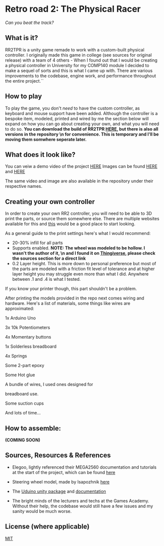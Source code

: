 # Retro road 2: The Physical Racer

*Can you beat the track?*

## What is it?

RR2TPR is a unity game remade to work with a custom-built physical controller. I originally made this game in college (see sources for original release)
with a team of 4 others - When I found out that I would be creating a physical
controller in University for my COMP140 module I decided to make a sequel of sorts
and this is what I came up with. There are various improvements to the codebase, engine work, and performance throughout the entire project.``

## How to play

To play the game, you don't *need* to have the custom controller, as keyboard and mouse support have been added. 
Although the controller is a bespoke item, modeled, printed and wired by me the section below will 
expand on how you can go about creating your own, and what you will need to do so. 
**You can download the build of RR2TPR [HERE](https://mattrobertscgd.itch.io/), but there is also all versions in the repository \n for convenience. This is temporary and I'll be moving them somwhere seperate later.**


## What does it look like?

You can veiw a demo video of the project [HERE](https://web.microsoftstream.com/video/919b078e-e843-4e73-be4a-2b724bd325e6)
Images can be found [HERE](https://imgur.com/bAdT4xP) and [HERE](https://imgur.com/F9zPJX0)

The same video and image are also available in the repository under their respective names.


## Creating your own controller

In order to create your own RR2 controller, you will need to be able to 3D print the parts, or source them somewhere else. 
There are multiple websites available for this and [this](https://all3dp.com/1/best-online-3d-printing-service-3d-print-services/) would be a good place to start looking.

As a general guide to the print settings here's what I would recommend:
- 20-30% infill for all parts
- Supports enabled. **NOTE: The wheel was modeled to be hollow. I wasn't the author of it, \n and I found it on [Thingiverse](https://www.thingiverse.com/), please check the sources section for a direct link**
- 0.2 Layer height. This is more down to personal preference but most of the parts are modeled with a 
friction fit level of tolerance and at higher layer height you may struggle even more than what I did. Anywhere between .1 and .4 is what I tested.

If you know your printer though, this part shouldn't be a problem.

After printing the models provided in the repo next comes wiring and hardware. Here's a list of materials, some things like wires are approximated:

1x Arduino Uno

3x 10k Potentiometers

4x Momentary buttons

1x Solderless breadboard

4x Springs

Some 2-part epoxy

Some Hot glue

A bundle of wires, I used ones designed for 

breadboard use.

Some suction cups

And lots of time...

## How to assemble:

**(COMING SOON)**

## Sources, Resources & References

- Elegoo, lightly referenced their MEGA2560 documentation and tutorials at the start of the project, which can be found [here](https://www.manualslib.com/manual/1353374/Elegoo-Mega2560.html#manual)

- Steering wheel model, made by Isapozhnik [here](https://www.thingiverse.com/thing:13534)

- The [Uduino unity package](https://marcteyssier.com/uduino/) and [documentation](https://marcteyssier.com/uduino/docs)

- The bright minds of the lecturers and techs at the Games Academy. Without their help, the codebase would still have a few issues and my sanity would be much worse.

## License (where applicable)
[MIT](https://choosealicense.com/licenses/mit/)